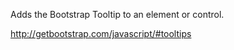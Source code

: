 Adds the Bootstrap Tooltip to an element or control.

<http://getbootstrap.com/javascript/#tooltips>